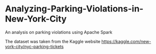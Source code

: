 # Analyzing-Parking-Violations-in-New-York-City
An analysis on parking violations using Apache Spark

The dataset was taken from the Kaggle website https://kaggle.com/new-york-city/nyc-parking-tickets

